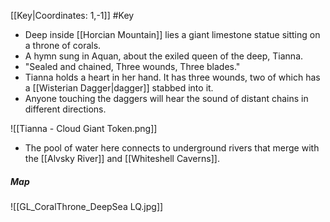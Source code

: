 [[Key|Coordinates: 1,-1]]
#Key

- Deep inside [[Horcian Mountain]] lies a giant limestone statue sitting on a throne of corals.
- A hymn sung in Aquan, about the exiled queen of the deep, Tianna.
- "Sealed and chained, Three wounds, Three blades."
- Tianna holds a heart in her hand. It has three wounds, two of which has a [[Wisterian Dagger|dagger]] stabbed into it.
- Anyone touching the daggers will hear the sound of distant chains in different directions.

![[Tianna - Cloud Giant Token.png]]

- The pool of water here connects to underground rivers that merge with the [[Alvsky River]] and [[Whiteshell Caverns]].

##### Map
![[GL_CoralThrone_DeepSea LQ.jpg]]